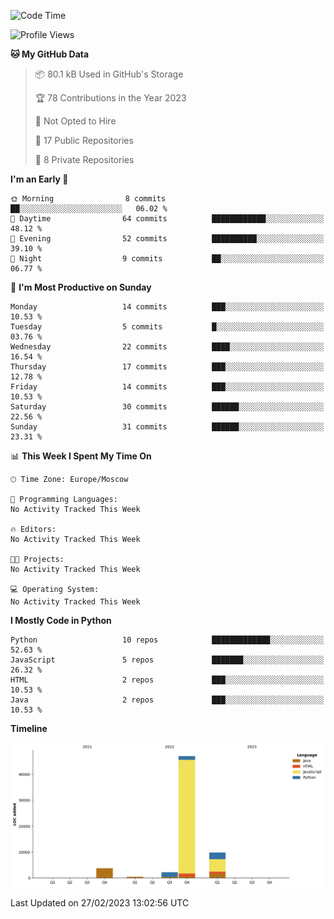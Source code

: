 <!--START_SECTION:waka-->
![Code Time](http://img.shields.io/badge/Code%20Time-33%20hrs%2023%20mins-blue)

![Profile Views](http://img.shields.io/badge/Profile%20Views-0-blue)

**🐱 My GitHub Data** 

> 📦 80.1 kB Used in GitHub's Storage 
 > 
> 🏆 78 Contributions in the Year 2023
 > 
> 🚫 Not Opted to Hire
 > 
> 📜 17 Public Repositories 
 > 
> 🔑 8 Private Repositories 
 > 
**I'm an Early 🐤** 

```text
🌞 Morning                8 commits           ██░░░░░░░░░░░░░░░░░░░░░░░   06.02 % 
🌆 Daytime                64 commits          ████████████░░░░░░░░░░░░░   48.12 % 
🌃 Evening                52 commits          ██████████░░░░░░░░░░░░░░░   39.10 % 
🌙 Night                  9 commits           ██░░░░░░░░░░░░░░░░░░░░░░░   06.77 % 
```
📅 **I'm Most Productive on Sunday** 

```text
Monday                   14 commits          ███░░░░░░░░░░░░░░░░░░░░░░   10.53 % 
Tuesday                  5 commits           █░░░░░░░░░░░░░░░░░░░░░░░░   03.76 % 
Wednesday                22 commits          ████░░░░░░░░░░░░░░░░░░░░░   16.54 % 
Thursday                 17 commits          ███░░░░░░░░░░░░░░░░░░░░░░   12.78 % 
Friday                   14 commits          ███░░░░░░░░░░░░░░░░░░░░░░   10.53 % 
Saturday                 30 commits          ██████░░░░░░░░░░░░░░░░░░░   22.56 % 
Sunday                   31 commits          ██████░░░░░░░░░░░░░░░░░░░   23.31 % 
```


📊 **This Week I Spent My Time On** 

```text
🕑︎ Time Zone: Europe/Moscow

💬 Programming Languages: 
No Activity Tracked This Week

🔥 Editors: 
No Activity Tracked This Week

🐱‍💻 Projects: 
No Activity Tracked This Week

💻 Operating System: 
No Activity Tracked This Week
```

**I Mostly Code in Python** 

```text
Python                   10 repos            █████████████░░░░░░░░░░░░   52.63 % 
JavaScript               5 repos             ███████░░░░░░░░░░░░░░░░░░   26.32 % 
HTML                     2 repos             ███░░░░░░░░░░░░░░░░░░░░░░   10.53 % 
Java                     2 repos             ███░░░░░░░░░░░░░░░░░░░░░░   10.53 % 
```



**Timeline**

![Lines of Code chart](https://raw.githubusercontent.com/Adlemex/Adlemex/main/assets/bar_graph.png)


 Last Updated on 27/02/2023 13:02:56 UTC
<!--END_SECTION:waka-->
